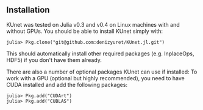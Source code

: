 ## Installation

KUnet was tested on Julia v0.3 and v0.4 on Linux machines with and
without GPUs.  You should be able to install KUnet simply with:

```
julia> Pkg.clone("git@github.com:denizyuret/KUnet.jl.git")
```

This should automatically install other required packages
(e.g. InplaceOps, HDF5) if you don't have them already.  

There are also a number of optional packages KUnet can use if
installed: To work with a GPU (optional but highly recommended), you
need to have CUDA installed and add the following packages:

```
julia> Pkg.add("CUDArt")
julia> Pkg.add("CUBLAS")
```
